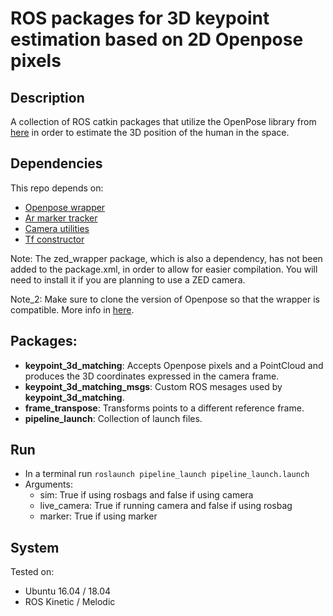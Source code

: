 # ROS packages for 3D keypoint estimation based on 2D Openpose pixels

## Description
A collection of ROS catkin packages that utilize the OpenPose library from [here](https://github.com/CMU-Perceptual-Computing-Lab/openpose) in order to estimate the 3D position of the human in the space.

## Dependencies
This repo depends on:

* [Openpose wrapper](https://github.com/firephinx/openpose_ros)
* [Ar marker tracker](https://github.com/ros-perception/ar_track_alvar)
* [Camera utilities](https://github.com/Roboskel-Manipulation/manos_vision)
* [Tf constructor](https://github.com/gstavrinos/tf_based_on_ar_marker)

Note: The zed_wrapper package, which is also a dependency, has not been added to the package.xml, in order to allow for easier compilation. You will need to install it if you are planning to use a ZED camera.

Note_2: Make sure to clone the version of Openpose so that the wrapper is compatible. More info in [here](https://github.com/firephinx/openpose_ros).

## Packages:
* <b>keypoint_3d_matching</b>: Accepts Openpose pixels and a PointCloud and produces the 3D coordinates expressed in the camera frame.
* <b>keypoint_3d_matching_msgs</b>: Custom ROS mesages used by <b>keypoint_3d_matching</b>.
* <b>frame_transpose</b>: Transforms points to a different reference frame.
* <b>pipeline_launch</b>: Collection of launch files.

## Run
* In a terminal run `roslaunch pipeline_launch pipeline_launch.launch`
* Arguments:
	* sim: True if using rosbags and false if using camera
	* live_camera: True if running camera and false if using rosbag
	* marker: True if using marker

## System

Tested on:
* Ubuntu 16.04 / 18.04
* ROS Kinetic / Melodic
